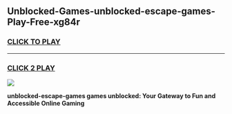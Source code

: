 
## Unblocked-Games-unblocked-escape-games-Play-Free-xg84r
<h3>
<a href="https://premium76.site?title=unblocked-escape-games&ref=19M">CLICK TO PLAY</a></h3>
<hr>

<h3>
<a href="https://premium76.site?title=unblocked-escape-games&ref=19M">CLICK 2 PLAY</a>
  
</h3>

<a href="https://premium76.site?title=unblocked-escape-games&ref=19M"><img src="https://clearcache.store/games.png"></a>


**unblocked-escape-games games unblocked: Your Gateway to Fun and Accessible Online Gaming**
